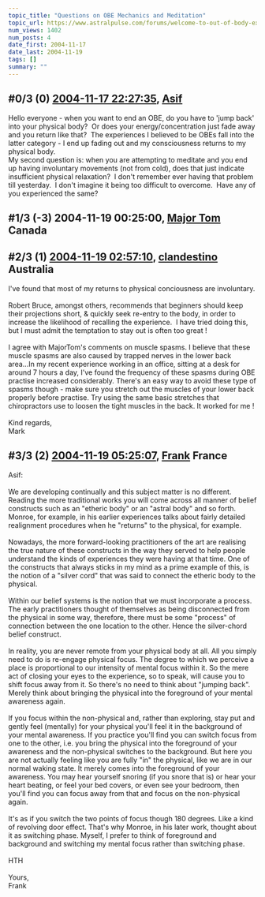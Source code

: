 ```yaml
---
topic_title: "Questions on OBE Mechanics and Meditation"
topic_url: https://www.astralpulse.com/forums/welcome-to-out-of-body-experiences!/questions-on-obe-mechanics-and-meditation
num_views: 1402
num_posts: 4
date_first: 2004-11-17
date_last: 2004-11-19
tags: []
summary: ""
---
```


## \#0/3 (0) [2004-11-17 22:27:35](https://www.astralpulse.com/forums/index.php?msg=134017), [Asif](https://www.astralpulse.com/forums/profile/?u=379)  ##
<section>
Hello everyone - when you want to end an OBE, do you have to 'jump back' into your physical body?  Or does your energy/concentration just fade away and you return like that?  The experiences I believed to be OBEs fall into the latter category - I end up fading out and my consciousness returns to my physical body.
<br>
My second question is: when you are attempting to meditate and you end up having involuntary movements (not from cold), does that just indicate insufficient physical relaxation?  I don't remember ever having that problem till yesterday.  I don't imagine it being too difficult to overcome.  Have any of you experienced the same?
</section>

## \#1/3 (-3) 2004-11-19 00:25:00, [Major Tom](https://www.astralpulse.com/forums/profile/?u=1075) Canada ##
<section>
</section>

## \#2/3 (1) [2004-11-19 02:57:10](https://www.astralpulse.com/forums/index.php?msg=134149), [clandestino](https://www.astralpulse.com/forums/profile/?u=691) Australia ##
<section>
I've found that most of my returns to physical conciousness are involuntary.
<br>
<br>
Robert Bruce, amongst others, recommends that beginners should keep their projections short, &amp; quickly seek re-entry to the body, in order to increase the likelihood of recalling the experience.  I have tried doing this, but I must admit the temptation to stay out is often too great !
<br>
<br>
I agree with MajorTom's comments on muscle spasms. I believe that these muscle spasms are also caused by trapped nerves in the lower back area...In my recent experience working in an office, sitting at a desk for around 7 hours a day, I've found the frequency of these spasms during OBE practise increased considerably. There's an easy way to avoid these type of spasms though - make sure you stretch out the muscles of your lower back properly before practise. Try using the same basic stretches that chiropractors use to loosen the tight muscles in the back. It worked for me !
<br>
<br>
Kind regards,
<br>
Mark
</section>

## \#3/3 (2) [2004-11-19 05:25:07](https://www.astralpulse.com/forums/index.php?msg=134155), [Frank](https://www.astralpulse.com/forums/profile/?u=359) France ##
<section>
Asif:
<br>
<br>
We are developing continually and this subject matter is no different. Reading the more traditional works you will come across all manner of belief constructs such as an "etheric body" or an "astral body" and so forth. Monroe, for example, in his earlier experiences talks about fairly detailed realignment procedures when he "returns" to the physical, for example.
<br>
<br>
Nowadays, the more forward-looking practitioners of the art are realising the true nature of these constructs in the way they served to help people understand the kinds of experiences they were having at that time. One of the constructs that always sticks in my mind as a prime example of this, is the notion of a "silver cord" that was said to connect the etheric body to the physical.
<br>
<br>
Within our belief systems is the notion that we must incorporate a process. The early practitioners thought of themselves as being disconnected from the physical in some way, therefore, there must be some "process" of connection between the one location to the other. Hence the silver-chord belief construct.
<br>
<br>
In reality, you are never remote from your physical body at all. All you simply need to do is re-engage physical focus. The degree to which we perceive a place is proportional to our intensity of mental focus within it. So the mere act of closing your eyes to the experience, so to speak, will cause you to shift focus away from it. So there's no need to think about "jumping back". Merely think about bringing the physical into the foreground of your mental awareness again.
<br>
<br>
If you focus within the non-physical and, rather than exploring, stay put and gently feel (mentally) for your physical you'll feel it in the background of your mental awareness. If you practice you'll find you can switch focus from one to the other, i.e. you bring the physical into the foreground of your awareness and the non-physical switches to the background. But here you are not actually feeling like you are fully "in" the physical, like we are in our normal waking state. It merely comes into the foreground of your awareness. You may hear yourself snoring (if you snore that is) or hear your heart beating, or feel your bed covers, or even see your bedroom, then you'll find you can focus away from that and focus on the non-physical again.
<br>
<br>
It's as if you switch the two points of focus though 180 degrees. Like a kind of revolving door effect. That's why Monroe, in his later work, thought about it as switching phase. Myself, I prefer to think of foreground and background and switching my mental focus rather than switching phase.
<br>
<br>
HTH
<br>
<br>
Yours,
<br>
Frank
</section>